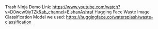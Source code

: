 Trash Ninja Demo Link: https://www.youtube.com/watch?v=D0wcw9iyTZk&ab_channel=EishanAshraf
Hugging Face Waste Image Classification Model we used: https://huggingface.co/watersplash/waste-classification
